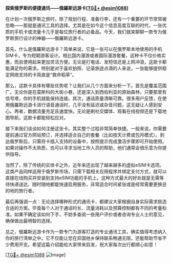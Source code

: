 **探索俄罗斯的便捷通讯——俄羅斯远游卡[[TG💪+ @esim1088](https://t.me/s/esim1088)]**

在计划一次俄罗斯之旅时，除了规划行程、准备行李，还有一个重要的环节常常被忽略——那就是通讯工具的选择。尤其是在如今这个信息高度互联的时代，一张优质的手机卡或流量卡几乎是每位旅行者的必备品。今天，我们就来聊聊一款专为俄罗斯旅行设计的神器——俄羅斯远游卡。

首先，什么是俄羅斯远游卡？简单来说，它是一张可以在俄罗斯本地使用的手机SIM卡，专为短期游客设计。相比国内漫游或者国际漫游套餐，这种卡不仅价格实惠，而且使用起来更加灵活方便。无论是打电话、发短信还是上网冲浪，这款卡都能满足你的需求。特别是对于喜欢拍照、记录旅途点滴的人来说，一张能够提供稳定网络支持的卡简直是“救命稻草”。

那么，这款卡具体有哪些优势呢？让我们从几个方面来分析一下。首先是覆盖范围广。无论你是在莫斯科的大街小巷，还是深入到西伯利亚的原始森林，只要那里有信号塔，你的手机就能保持连接。其次，通话质量清晰可靠。很多用户反馈，在使用俄羅斯远游卡进行语音通话时，几乎没有延迟或杂音问题，这无疑让人感到安心。再者，数据流量充足且速度快。无论是刷社交媒体、观看在线视频还是下载地图导航，这款卡都能轻松应对。

接下来我们谈谈如何注册这张卡。其实整个过程非常简单快捷。一般来说，你需要提前通过官方网站预订，并选择适合自己的套餐（比如按天计费或包月模式）。到达俄罗斯后，只需将卡插入支持的设备中，按照提示完成激活步骤即可开始使用。如果对操作不太熟悉，也可以寻求当地工作人员的帮助，他们通常会很乐意为你提供指导。

当然了，除了传统的实体卡之外，近年来还出现了越来越多的虚拟eSIM卡选项。这类产品同样适用于俄罗斯市场，只需下载相关应用程序并绑定支付方式，就可以直接在线购买并安装到支持eSIM功能的手机上。这种方式最大的好处就是无需等待快递送达，随时随地都能快速启用服务，非常适合时间紧张或是经常需要更换目的地的旅行者。

最后再强调一点：无论选择哪种形式的通讯卡，都建议大家根据自身实际需求挑选合适的方案。毕竟每个人对于通话时长、流量消耗以及预算控制都有不同的考量标准。如果不确定该如何下手，不妨多查阅一些用户评价或者咨询专业人士的意见，确保做出最明智的选择。

总之，俄羅斯远游卡作为一款专门为游客打造的专业通讯工具，确实值得考虑纳入你的旅行清单之中。它不仅能让您在异国他乡保持联系畅通无阻，还能帮助节省不少费用开支。希望这篇介绍能给大家带来启发，祝大家每次出行都顺心如意！

[[TG💪+ @esim1088](https://t.me/s/esim1088) ![Image](https://i.postimg.cc/4NQfJmqS/Snipaste-2025-05-13-00-14-12.png)]